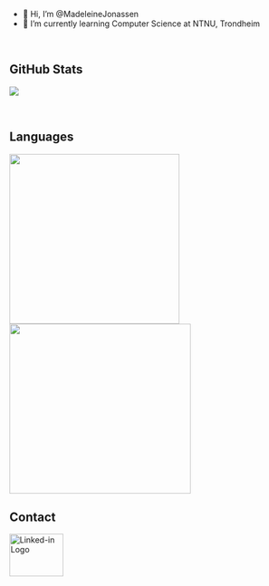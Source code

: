 - 👋 Hi, I’m @MadeleineJonassen
- 🌱 I’m currently learning Computer Science at NTNU, Trondheim
</br>


## GitHub Stats
<p>
  <img src="https://github-readme-streak-stats.herokuapp.com/?user=MadeleineJonassen&theme=gruvbox&hide_border=false"/>
</p>
</br>

## Languages
<p>
  <img src="https://github-readme-stats.vercel.app/api/top-langs?username=MadeleineJonassen&show_icons=true&theme=gruvbox&layout=compact&langs_count=8&hide_border=true" width="300" height="300"/>
  <img src="http://github-profile-summary-cards.vercel.app/api/cards/repos-per-language?username=MadeleineJonassen&theme=gruvbox&hide_border=true&exclude=Jupyter%20Notebook" width="320" height="300">
</p>

## Contact

<a href="https://www.linkedin.com/in/madeleine-stenberg-jonassen-b7a702295" target="_blank"><img src="https://external-content.duckduckgo.com/iu/?u=https%3A%2F%2F1.bp.blogspot.com%2F-onvhHUdW1Us%2FYI52e9j4eKI%2FAAAAAAAAE4c%2F6s9wzOpIDYcAo4YmTX1Qg51OlwMFmilFACLcBGAsYHQ%2Fs1600%2FLogo%252BLinkedin.png&f=1&nofb=1&ipt=2f2ab2aab222f462f8f2b3b5826cc1c0676b3d4ccc1a4790fbff815ba4b87c8a&ipo=images" alt="Linked-in Logo" width="95" height="75"/></a>
